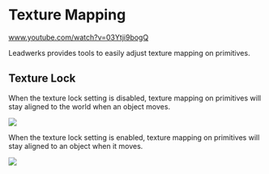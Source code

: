 # Texture Mapping

www.youtube.com/watch?v=03Ytji9bogQ

Leadwerks provides tools to easily adjust texture mapping on primitives.

## Texture Lock

When the texture lock setting is disabled, texture mapping on primitives will stay aligned to the world when an object moves.

![](https://github.com/UltraEngine/Documentation/blob/master/Images/textureunlock.gif?raw=true)

When the texture lock setting is enabled, texture mapping on primitives will stay aligned to an object when it moves.

![](https://github.com/UltraEngine/Documentation/blob/master/Images/texturelock.gif?raw=true)

